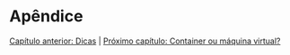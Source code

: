 # Apêndice

[Capítulo anterior: Dicas](dicas.md) | [Próximo capítulo: Container ou máquina virtual?](container_vm.md)
